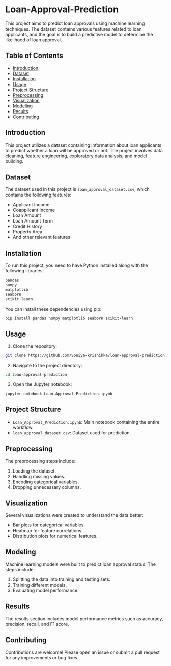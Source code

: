 # Loan-Approval-Prediction

This project aims to predict loan approvals using machine learning techniques. The dataset contains various features related to loan applicants, and the goal is to build a predictive model to determine the likelihood of loan approval.

## Table of Contents

- [Introduction](#introduction)
- [Dataset](#dataset)
- [Installation](#installation)
- [Usage](#usage)
- [Project Structure](#project-structure)
- [Preprocessing](#preprocessing)
- [Visualization](#visualization)
- [Modeling](#modeling)
- [Results](#results)
- [Contributing](#contributing)

## Introduction

This project utilizes a dataset containing information about loan applicants to predict whether a loan will be approved or not. The project involves data cleaning, feature engineering, exploratory data analysis, and model building.

## Dataset

The dataset used in this project is `loan_approval_dataset.csv`, which contains the following features:

- Applicant Income
- Coapplicant Income
- Loan Amount
- Loan Amount Term
- Credit History
- Property Area
- And other relevant features

## Installation

To run this project, you need to have Python installed along with the following libraries:

```python
pandas
numpy
matplotlib
seaborn
scikit-learn
```

You can install these dependencies using pip:

```bash
pip install pandas numpy matplotlib seaborn scikit-learn
```

## Usage

1. Clone the repository:

```bash
git clone https://github.com/Soniya-krishikka/loan-approval-prediction.git
```

2. Navigate to the project directory:

```bash
cd loan-approval-prediction
```

3. Open the Jupyter notebook:

```bash
jupyter notebook Loan_Approval_Prediction.ipynb
```

## Project Structure

- `Loan_Approval_Prediction.ipynb`: Main notebook containing the entire workflow.
- `loan_approval_dataset.csv`: Dataset used for prediction.

## Preprocessing

The preprocessing steps include:

1. Loading the dataset.
2. Handling missing values.
3. Encoding categorical variables.
4. Dropping unnecessary columns.

## Visualization

Several visualizations were created to understand the data better:

- Bar plots for categorical variables.
- Heatmap for feature correlations.
- Distribution plots for numerical features.

## Modeling

Machine learning models were built to predict loan approval status. The steps include:

1. Splitting the data into training and testing sets.
2. Training different models.
3. Evaluating model performance.

## Results

The results section includes model performance metrics such as accuracy, precision, recall, and F1 score.

## Contributing

Contributions are welcome! Please open an issue or submit a pull request for any improvements or bug fixes.
